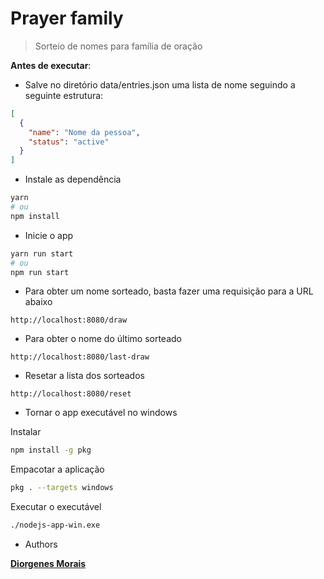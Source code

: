 # Prayer family

> Sorteio de nomes para família de oração

**Antes de executar**:

- Salve no diretório data/entries.json uma lista de nome seguindo a seguinte estrutura:

```json
[
  {
    "name": "Nome da pessoa",
    "status": "active"
  }
]
```

- Instale as dependência

```bash
yarn
# ou
npm install
```

- Inicie o app

```bash
yarn run start
# ou
npm run start
```

- Para obter um nome sorteado, basta fazer uma requisição para a URL abaixo

```text
http://localhost:8080/draw
```

- Para obter o nome do último sorteado

```text
http://localhost:8080/last-draw
```

- Resetar a lista dos sorteados

```text
http://localhost:8080/reset
```

- Tornar o app executável no windows

Instalar

```bash
npm install -g pkg
```

Empacotar a aplicação

```bash
pkg . --targets windows
```

Executar o executável

```bash
./nodejs-app-win.exe
```

- Authors

[**Diorgenes Morais**](https://github.com/diorgenesmorais)

